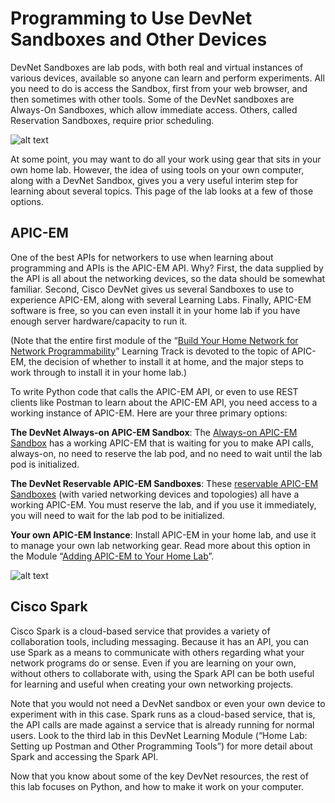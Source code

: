 # Programming to Use DevNet Sandboxes and Other Devices

DevNet Sandboxes are lab pods, with both real and virtual instances of various devices, available so anyone can learn and perform experiments. All you need to do is access the Sandbox, first from your web browser, and then sometimes with other tools. Some of the DevNet sandboxes are Always-On Sandboxes, which allow immediate access. Others, called Reservation Sandboxes, require prior scheduling.

![alt text](/posts/files/02-python-01-home-lab-python/assets/images/desktop-1-06.png)

At some point, you may want to do all your work using gear that sits in your own home lab. However, the idea of using tools on your own computer, along with a DevNet Sandbox, gives you a very useful interim step for learning about several topics. This page of the lab looks at a few of those options.

## APIC-EM

One of the best APIs for networkers to use when learning about programming and APIs is the APIC-EM API. Why? First, the data supplied by the API is all about the networking devices, so the data should be somewhat familiar. Second, Cisco DevNet gives us several Sandboxes to use to experience APIC-EM, along with several Learning Labs. Finally, APIC-EM software is free, so you can even install it in your home lab if you have enough server hardware/capacity to run it.

(Note that the entire first module of the “[Build Your Home Network for Network Programmability](https://learninglabs.cisco.com/modules?keywords=home)” Learning Track is devoted to the topic of APIC-EM, the decision of whether to install it at home, and the major steps to work through to install it in your home lab.)

To write Python code that calls the APIC-EM API, or even to use REST clients like Postman to learn about the APIC-EM API, you need access to a working instance of APIC-EM. Here are your three primary options:

**The DevNet Always-on APIC-EM Sandbox**: The [Always-on APIC-EM Sandbox](https://devnetsandbox.cisco.com/RM/Topology?c=14ec7ccf-2988-474e-a135-1e90b9bc6caf) has a working APIC-EM that is waiting for you to make API calls, always-on, no need to reserve the lab pod, and no need to wait until the lab pod is initialized.

**The DevNet Reservable APIC-EM Sandboxes**: These [reservable APIC-EM Sandboxes](https://devnetsandbox.cisco.com/RM/Topology?c=14ec7ccf-2988-474e-a135-1e90b9bc6caf) (with varied networking devices and topologies) all have a working APIC-EM. You must reserve the lab, and if you use it immediately, you will need to wait for the lab pod to be initialized.

**Your own APIC-EM Instance**: Install APIC-EM in your home lab, and use it to manage your own lab networking gear. Read more about this option in the Module “[Adding APIC-EM to Your Home Lab](https://learninglabs.cisco.com/modules?keywords=home)”.

![alt text](/posts/files/02-python-01-home-lab-python/assets/images/desktop-1-07.png)

## Cisco Spark

Cisco Spark is a cloud-based service that provides a variety of collaboration tools, including messaging. Because it has an API, you can use Spark as a means to communicate with others regarding what your network programs do or sense. Even if you are learning on your own, without others to collaborate with, using the Spark API can be both useful for learning and useful when creating your own networking projects.

Note that you would not need a DevNet sandbox or even your own device to experiment with in this case. Spark runs as a cloud-based service, that is, the API calls are made against a service that is already running for normal users. Look to the third lab in this DevNet Learning Module (“Home Lab: Setting up Postman and Other Programming Tools”) for more detail about Spark and accessing the Spark API.

Now that you know about some of the key DevNet resources, the rest of this lab focuses on Python, and how to make it work on your computer.
